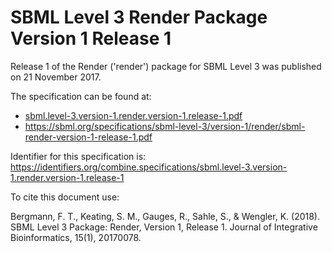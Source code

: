 # SBML Level 3 Render Package Version 1 Release 1
Release 1 of the Render ('render') package for SBML Level 3 was published on 21 November 2017. 

The specification can be found at:

* [sbml.level-3.version-1.render.version-1.release-1.pdf](./files/sbml.level-3.version-1.render.version-1.release-1.pdf)
* https://sbml.org/specifications/sbml-level-3/version-1/render/sbml-render-version-1-release-1.pdf

Identifier for this specification is: https://identifiers.org/combine.specifications/sbml.level-3.version-1.render.version-1.release-1

To cite this document use:

Bergmann, F. T., Keating, S. M., Gauges, R., Sahle, S., & Wengler, K. (2018). SBML Level 3 Package: Render, Version 1, Release 1. Journal of Integrative Bioinformatics, 15(1), 20170078.